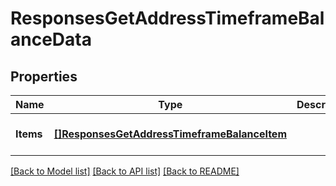 # ResponsesGetAddressTimeframeBalanceData

## Properties
Name | Type | Description | Notes
------------ | ------------- | ------------- | -------------
**Items** | [**[]ResponsesGetAddressTimeframeBalanceItem**](responses.GetAddressTimeframeBalanceItem.md) |  | [optional] [default to null]

[[Back to Model list]](../README.md#documentation-for-models) [[Back to API list]](../README.md#documentation-for-api-endpoints) [[Back to README]](../README.md)

